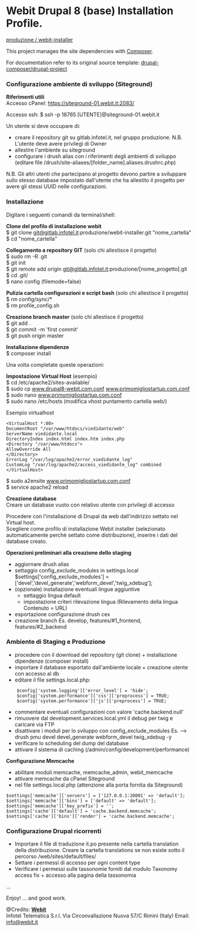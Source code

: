 # Webit Drupal 8 (base) Installation Profile.
[produzione / webit-installer ](https://gitlab.infotel.it/produzione/webit-installer.git)

This project manages the site dependencies with [Composer](https://getcomposer.org/).

For documentation refer to its original source template: [drupal-composer/drupal-project](https://github.com/drupal-composer/drupal-project)


### Configurazione ambiente di sviluppo (Siteground)

__Riferimenti utili__  
Accesso cPanel: https://siteground-01.webit.it:2083/  

Accesso ssh: $ ssh -p 18765 [UTENTE]@siteground-01.webit.it 


Un utente si deve occupare di:  

- creare il repository git su gitlab.infotel.it, nel gruppo produzione. N.B. L'utente deve avere privilegi di Owner  
- allestire l'ambiente su siteground 
- configurare i drush alias con i riferimenti degli ambienti di sviluppo (editare file /drush/site-aliases/[folder_name].aliases.drushrc.php)  


N.B. Gli altri utenti che partecipano al progetto devono partire a sviluppare sullo stesso database impostato dall'utente che ha allestito il progetto per avere gli stessi UUID nelle configurazioni.  


### Installazione

Digitare i seguenti comandi da terminal/shell:  

__Clone del profilo di installazione webit__  
$ git clone git@gitlab.infotel.it:produzione/webit-installer.git "nome_cartella"   
$ cd "nome_cartella"    

__Collegamento a repository GIT__ (solo chi allestisce il progetto)  
$ sudo rm -R .git  
$ git init  
$ git remote add origin git@gitlab.infotel.it:produzione/[nome_progetto].git  
$ cd .git/  
$ nano config (filemode=false)  

__Pulizia cartella configurazioni e script bash__ (solo chi allestisce il progetto)  
$ rm config/sync/*  
$ rm profile_config.sh  

__Creazione branch master__ (solo chi allestisce il progetto)    
$ git add .  
$ git commit -m 'first commit'  
$ git push origin master  

__Installazione dipendenze__  
$ composer install  


Una volta completate queste operazioni:

__Impostazione Virtual Host__ (esempio)  
$ cd /etc/apache2/sites-available/  
$ sudo cp www.drupal8-webit.com.conf www.primomigliostartup.com.conf  
$ sudo nano www.primomigliostartup.com.conf  
$ sudo nano /etc/hosts (modifica vhost puntamento cartella web/)

Esempio virtualhost
```
<VirtualHost *:80>  
DocumentRoot "/var/www/htdocs/viedidante/web"  
ServerName viedidante.local  
DirectoryIndex index.html index.htm index.php  
<Directory "/var/www/htdocs">  
AllowOverride All  
</Directory>  
ErrorLog "/var/log/apache2/error_viedidante_log"  
CustomLog "/var/log/apache2/access_viedidante_log" combined  
</VirtualHost>  
```  
$ sudo a2ensite www.primomigliostartup.com.conf  
$ service apache2 reload  

__Creazione database__  
Creare un database vuoto con relativo utente con privilegi di accesso  

Procedere con l'installazione di Drupal da web dall'indirizzo settato nel Virtual host.   
Scegliere come profilo di installazione Webit installer (selezionato automaticamente perchè settato come distribuzione), inserire i dati del database creato.  


__Operazioni preliminari alla creazione dello staging__ 

- aggiornare drush alias 
- settaggio config_exclude_modules in settings.local  
    $settings['config_exclude_modules'] = ['devel','devel_generate','webform_devel','twig_xdebug'];  
- (opzionale) installazione eventuali lingue aggiuntive  
    - settaggio lingua default  
    - impostazione criteri rilevazione lingua (Rilevamento della lingua Contenuto = URL)    
- esportazione configurazione drush cex 
- creazione branch Es. develop, features/#1_frontend, features/#2_backend  


### Ambiente di Staging e Produzione

- procedere con il download del repository (git clone) + installazione dipendenze (composer install)
- importare il database esportato dall'ambiente locale + creazione utente con accesso al db
- editare il file settings.local.php: 
``` 
    $config['system.logging']['error_level'] = 'hide';  
    $config['system.performance']['css']['preprocess'] = TRUE;  
    $config['system.performance']['js']['preprocess'] = TRUE;  
```      
   - commentare eventuali configurazioni con valore 'cache.backend.null'
- rimuovere dal development.services.local.yml il debug per twig e caricare via FTP
- disattivare i moduli per lo sviluppo con config_exclude_modules Es. --> drush pmu devel devel_generate webform_devel twig_xdebug -y
- verificare lo scheduling del dump del database
- attivare il sistema di caching (/admin/config/development/performance)


__Configurazione Memcache__

- abilitare moduli memcache, memcache_admin, webit_memcache
- attivare memcache da cPanel Siteground
- nel file settings.local.php (attenzione alla porta fornita da Siteground) 
```
$settings['memcache']['servers'] = ['127.0.0.1:20001' => 'default'];
$settings['memcache']['bins'] = ['default' => 'default'];
$settings['memcache']['key_prefix'] = '';
$settings['cache']['default'] = 'cache.backend.memcache';
$settings['cache']['bins']['render'] = 'cache.backend.memcache';
```    


### Configurazione Drupal ricorrenti

- Importare il file di traduzione it.po presente nella cartella translation della distribuzione. Creare la cartella translations se non esiste sotto il percorso /web/sites/default/files/
- Settare i permessi di accesso per ogni content type  
- Verificare i permessi sulle tassonomie forniti dal modulo Taxonomy access fix + accesso alla pagina della tassonomia 

...


Enjoy! ... and good work.


@Credits: 
**[Webit](http://www.webit.it)**  
Infotel Telematica S.r.l.
Via Circonvallazione Nuova 57/C
Rimini (Italy)
Email: [info@webit.it](info@webit.it)